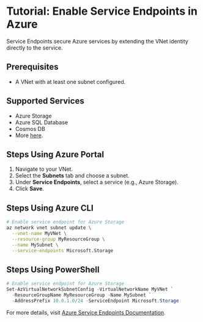 # Tutorial: Enable Service Endpoints in Azure

Service Endpoints secure Azure services by extending the VNet identity directly to the service.

## Prerequisites
- A VNet with at least one subnet configured.

## Supported Services
- Azure Storage
- Azure SQL Database
- Cosmos DB
- More [here](https://learn.microsoft.com/azure/virtual-network/virtual-network-service-endpoints-overview?WT.mc_id=%3Fwt.mc_id%3Dstudentamb_260352).

## Steps Using Azure Portal
1. Navigate to your VNet.
2. Select the **Subnets** tab and choose a subnet.
3. Under **Service Endpoints**, select a service (e.g., Azure Storage).
4. Click **Save**.

## Steps Using Azure CLI
```bash
# Enable service endpoint for Azure Storage
az network vnet subnet update \
  --vnet-name MyVNet \
  --resource-group MyResourceGroup \
  --name MySubnet \
  --service-endpoints Microsoft.Storage
```

## Steps Using PowerShell
```powershell
# Enable service endpoint for Azure Storage
Set-AzVirtualNetworkSubnetConfig -VirtualNetworkName MyVNet `
  -ResourceGroupName MyResourceGroup -Name MySubnet `
  -AddressPrefix 10.0.1.0/24 -ServiceEndpoint Microsoft.Storage
```

For more details, visit [Azure Service Endpoints Documentation](https://learn.microsoft.com/azure/virtual-network/virtual-network-service-endpoints-overview?WT.mc_id=%3Fwt.mc_id%3Dstudentamb_260352).

